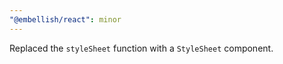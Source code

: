 ```yaml
---
"@embellish/react": minor
---
```


Replaced the `styleSheet` function with a `StyleSheet` component.
